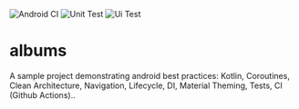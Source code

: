 ![Android CI](https://github.com/WassimBenltaief/albums/workflows/Android%20CI/badge.svg)
![Unit Test](https://github.com/WassimBenltaief/albums/workflows/Unit%20Test/badge.svg)
![Ui Test](https://github.com/WassimBenltaief/albums/workflows/Ui%20Test/badge.svg)

# albums
A sample project demonstrating android best practices: 
Kotlin, Coroutines, Clean Architecture, Navigation, Lifecycle, DI, Material Theming, Tests, CI (Github Actions)..
